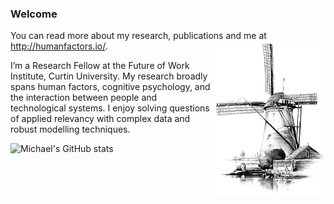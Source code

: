 
### Welcome

You can read more about my research, publications and me at http://humanfactors.io/.
<img src="https://raw.githubusercontent.com/humanfactors/humanfactors/master/Molen.png" align="right" width="180vw">

I’m a Research Fellow at the Future of Work Institute, Curtin University. My research broadly spans human factors, cognitive psychology, and the interaction between people and technological systems. I enjoy solving questions of applied relevancy with complex data and robust modelling techniques.

![Michael's GitHub stats](https://github-readme-stats.vercel.app/api/top-langs/?username=humanfactors&hide=javascript,c%2B%2B,html,Scilab,Roff&card_width=30&count_private=true&theme=dracula)
